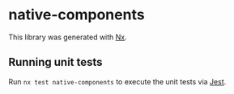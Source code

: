 # native-components

This library was generated with [Nx](https://nx.dev).

## Running unit tests

Run `nx test native-components` to execute the unit tests via [Jest](https://jestjs.io).

